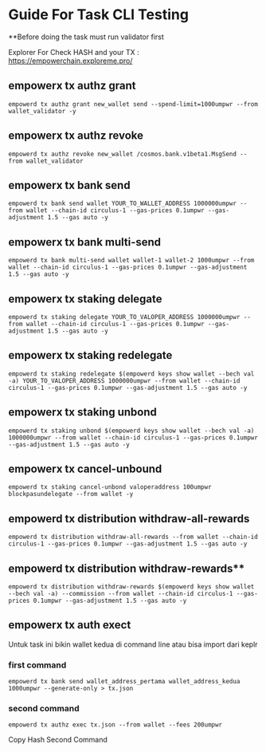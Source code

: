# Guide For Task CLI Testing

**Before doing the task must run validator first

Explorer For Check HASH and your TX : https://empowerchain.exploreme.pro/

## empowerx tx authz grant
```
empowerd tx authz grant new_wallet send --spend-limit=1000umpwr --from wallet_validator -y
```

## empowerx tx authz revoke
```
empowerd tx authz revoke new_wallet /cosmos.bank.v1beta1.MsgSend --from wallet_validator
```

## empowerx tx bank send
```
empowerd tx bank send wallet YOUR_TO_WALLET_ADDRESS 1000000umpwr --from wallet --chain-id circulus-1 --gas-prices 0.1umpwr --gas-adjustment 1.5 --gas auto -y
```

## empowerx tx bank multi-send
```
empowerd tx bank multi-send wallet wallet-1 wallet-2 1000umpwr --from wallet --chain-id circulus-1 --gas-prices 0.1umpwr --gas-adjustment 1.5 --gas auto -y
```

## empowerx tx staking delegate
```
empowerd tx staking delegate YOUR_TO_VALOPER_ADDRESS 1000000umpwr --from wallet --chain-id circulus-1 --gas-prices 0.1umpwr --gas-adjustment 1.5 --gas auto -y
```

## empowerx tx staking redelegate
```
empowerd tx staking redelegate $(empowerd keys show wallet --bech val -a) YOUR_TO_VALOPER_ADDRESS 1000000umpwr --from wallet --chain-id circulus-1 --gas-prices 0.1umpwr --gas-adjustment 1.5 --gas auto -y
```


## empowerx tx staking unbond
``` 
empowerd tx staking unbond $(empowerd keys show wallet --bech val -a) 1000000umpwr --from wallet --chain-id circulus-1 --gas-prices 0.1umpwr --gas-adjustment 1.5 --gas auto -y
```

## empowerx tx cancel-unbound
```
empowerd tx staking cancel-unbond valoperaddress 100umpwr blockpasundelegate --from wallet -y
```

## empowerd tx distribution withdraw-all-rewards
```
empowerd tx distribution withdraw-all-rewards --from wallet --chain-id circulus-1 --gas-prices 0.1umpwr --gas-adjustment 1.5 --gas auto -y
```

## empowerd tx distribution withdraw-rewards**
```
empowerd tx distribution withdraw-rewards $(empowerd keys show wallet --bech val -a) --commission --from wallet --chain-id circulus-1 --gas-prices 0.1umpwr --gas-adjustment 1.5 --gas auto -y
```

## empowerx tx auth exect

Untuk task ini bikin wallet kedua di command line atau bisa import dari keplr

### first command

```
empowerd tx bank send wallet_address_pertama wallet_address_kedua 1000umpwr --generate-only > tx.json
```

### second command

```
empowerd tx authz exec tx.json --from wallet --fees 200umpwr
```

Copy Hash Second Command
